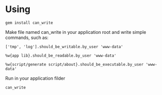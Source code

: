 # Using

    gem install can_write

Make file named can_write in your application root and write simple commands, such as:

    
    ['tmp', 'log'].should_be_writable.by_user 'www-data'

    %w{app lib}.should_be_readable.by_user 'www-data'

    %w{script/generate script/about}.should_be_executable.by_user 'www-data'

Run in your application filder

    can_write

